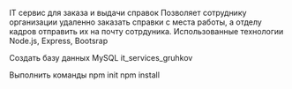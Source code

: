 IT сервис для заказа и выдачи справок
Позволяет сотруднику организации удаленно заказать справки с места работы, а отделу кадров отправить их на почту сотрдуника. 
Использованные технологии Node.js, Express, Bootsrap

Создать базу данных MySQL it_services_gruhkov

Выполнить команды
 npm init
 npm install
